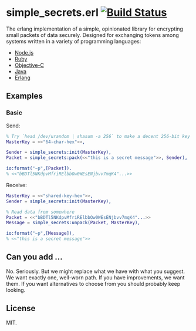 simple_secrets.erl [![Build Status](https://travis-ci.org/CamShaft/simple_secrets.erl.png?branch=master)](https://travis-ci.org/CamShaft/simple_secrets.erl)
==================

The erlang implementation of a simple, opinionated library for encrypting small packets of data securely. Designed for exchanging tokens among systems written in a variety of programming languages:

* [Node.js](https://github.com/timshadel/simple-secrets)
* [Ruby](https://github.com/timshadel/simple-secrets.rb)
* [Objective-C](https://github.com/timshadel/SimpleSecrets)
* [Java](https://github.com/timshadel/simple-secrets.java)
* [Erlang](https://github.com/CamShaft/simple_secrets.erl)

## Examples

### Basic

Send:

```erlang
% Try `head /dev/urandom | shasum -a 256` to make a decent 256-bit key
MasterKey = <<"64-char-hex">>,

Sender = simple_secrets:init(MasterKey),
Packet = simple_secrets:pack(<<"this is a secret message">>, Sender),

io:format("~p",[Packet]).
% <<"bBDTl5NKdpvMfriRElbbOw0WEsENjbvv7mqK4"...>>
```

Receive:

```erlang
MasterKey = <<"shared-key-hex">>,
Sender = simple_secrets:init(MasterKey),

% Read data from somewhere
Packet = <<"bBDTl5NKdpvMfriRElbbOw0WEsENjbvv7mqK4"...>>
Message = simple_secrets:unpack(Packet, MasterKey),

io:format("~p",[Message]),
% <<"this is a secret message">>
```

## Can you add ...

No. Seriously. But we might replace what we have with what you suggest. We want exactly one, well-worn path. If you have improvements, we want them. If you want alternatives to choose from you should probably keep looking.

## License

MIT.
